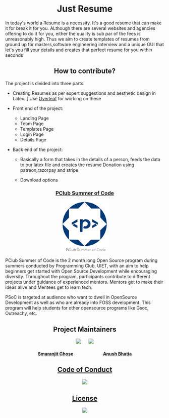 <h1 align= "center"><b>Just Resume</b></h1>

In today's world a Resume is a necessity. It's a good resume that can make it for break it for you. ALthough there are several websites and agencies offering to do it for you, either the quality is sub par of the fees is unreasonably high. Thus we aim to create templates of resumes from ground up for masters,software engineering interview and a unique GUI that let's you fill your details and creates that perfect resume for you  within seconds

<h2 align= "center"><b>How to contribute?</b></h2>

The project is divided into three parts:

- Creating Resumes as per expert suggestions and aesthetic design in Latex. [ Use [Overleaf](https://www.overleaf.com) for working on these

- Front end of the project:

  - Landing Page
  - Team Page
  - Templates Page
  - Login Page
  - Details Page

- Back end of the project:

  - Basically a form that takes in the details of a person, feeds the data to our latex file and creates the resume
Donation using patreon,razorpay and stripe

  - Download options


<a href = "http://www.pclubsummerofcode.in/"><h3 align= "center"><b> PClub Summer of Code </b></h3></a> 

<p align="center"><img width=30% src="assets/psoc.png"></p>

PClub Summer of Code is the 2 month long Open Source program during summers conducted by Programming Club, UIET, with an aim to help beginners get started with Open Source Development while encouraging diversity. Throughout the program, participants contribute to different projects under guidance of experienced mentors. Mentors get to make their ideas alive and Mentees get to learn tech.

PSoC is targeted at audience who want to dwell in OpenSource Development as well as who are already into FOSS development. This program will help students for other opensource programs like Gsoc, Outreachy, etc.


<h2 align= "center"><b> Project Maintainers</b></h2>

<p align="center">
<img width=20% src="https://avatars2.githubusercontent.com/u/46641503?v=4">&ensp;&ensp;&ensp;
<img width=20% src="https://avatars2.githubusercontent.com/u/40017559?v=4">
</p>

<a href="https://github.com/smaranjitghose">
<h4 align="center"><b>Smaranjit Ghose</b></a>&ensp;&ensp;&ensp;&ensp;&ensp;&ensp;&ensp;&ensp;&ensp;&ensp;&ensp;&ensp;&ensp;
<a href="https://github.com/anushbhatia"><b>Anush Bhatia</b></h4></a>


<a href="./Code_of_conduct.md"><h2 align= "center"><b> Code of Conduct</b></h2></a> 
<p align="center"><img width=35% src="https://media.giphy.com/media/qHRwTyhWIj4UU/200w_d.gif"></p>

<a href="./License.md"><h2 align= "center"><b> License</b></h2></a> 
<p align="center"><img width=35% src="https://media.giphy.com/media/xUPGcJGy8I928yIlAQ/giphy.gif"></p>

